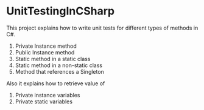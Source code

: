 # UnitTestingInCSharp

This project explains how to write unit tests for different types of methods in C#.

1. Private Instance method
2. Public Instance method
3. Static method in a static class
4. Static method in a non-static class
5. Method that references a Singleton 

Also it explains how to retrieve value of 
1. Private instance variables
2. Private static variables
